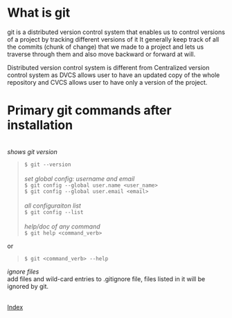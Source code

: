 
# What is git

git is a distributed version control system that enables us to control versions of a project by tracking different versions of it
It generally keep track of all the commits (chunk of change) that we made to a project and lets us traverse through them and also move backward or forward at will.

Distributed version control system is different from Centralized version control system as DVCS allows user to have an updated copy of the whole repository and CVCS allows user to have only a version of the project.

# Primary git commands after installation

\
_shows git version_  
>`$ git --version`  
\
_set global config: username and email_  
>`$ git config --global user.name <user_name>`  
>`$ git config --global user.email <email>`  
\
_all configuraiton list_  
>`$ git config --list`  
\
_help/doc of any command_  
>`$ git help <command_verb>`  

or  

>`$ git <command_verb> --help`  

_ignore files_  
add files and wild-card entries to .gitignore file, files listed in it will be ignored by git.  

\
[Index][index]

[index]: ../index.md
